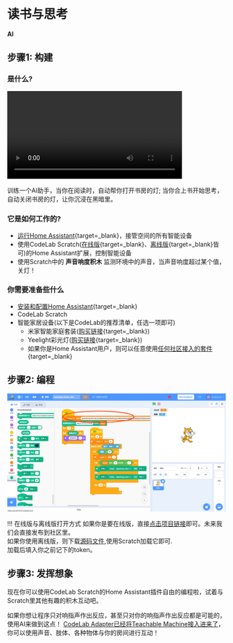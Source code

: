 # 读书与思考
**AI**

## 步骤1: 构建

### 是什么?
<video width="80%" src="xx" controls="controls"></video>

训练一个AI助手，当你在阅读时，自动帮你打开书房的灯; 当你合上书开始思考，自动关闭书房的灯，让你沉浸在黑暗里。

### 它是如何工作的?
*  [运行Home Assistant](/Neverland/HA){target=_blank}，接管空间的所有智能设备
*  使用CodeLab Scratch([在线版](http://scratch3v3.codelab.club/){target=_blank}、[离线版](https://www.codelab.club/blog/2020/08/20/tools/){target=_blank}皆可)的Home Assistant扩展，控制智能设备
*  使用Scratch中的 **声音响度积木** 监测环境中的声音，当声音响度超过某个值，关灯！

### 你需要准备些什么
*  [安装和配置Home Assistant](/Neverland/HA){target=_blank}
*  CodeLab Scratch
*  智能家居设备(以下是CodeLab的推荐清单，任选一项即可)
    *  米家智能家庭套装([购买链接](https://item.mi.com/product/5708.html){target=_blank})
    *  Yeelight彩光灯([购买链接](https://www.yeelight.com/zh_CN/product/lemon-color){target=_blank})
    *  如果你是Home Assistant用户，则可以任意使用[任何社区接入的套件](https://www.home-assistant.io/integrations/){target=_blank}

## 步骤2: 编程

![](/img/13b988916cd857177044a077d4fde798.png)

!!! 在线版与离线版打开方式
    如果你是要在线版，直接[点击项目链接](https://scratch3v3.codelab.club/?sb3url=https://adapter.codelab.club/sb3/neverland_helloworld.sb3)即可。未来我们会直接发布到社区里。  
    如果你使用离线版，则下载[源码文件](/sb3/neverland_helloworld.sb3),使用Scratch加载它即可.   
    加载后填入你之前记下的token。

## 步骤3: 发挥想象
现在你可以使用CodeLab Scratch的Home Assistant插件自由的编程啦，试着与Scratch里其他有趣的积木互动吧。

如果你想让程序只对响指声作出反应，甚至只对你的响指声作出反应都是可能的，使用AI来做到这点！ [CodeLab Adapter已经将Teachable Machine接入进来了](https://www.codelab.club/blog/adapter-teachable-machine/)，你可以使用声音、肢体、各种物体与你的房间进行互动！